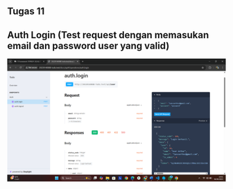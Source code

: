 ## Tugas 11

## Auth Login (Test request dengan memasukan email dan password user yang valid)

![alt text](screenshot/tugas11/auth.png)

